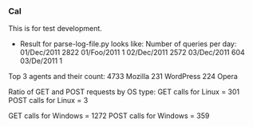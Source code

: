 ### Cal
This is for test development.

- Result for parse-log-file.py looks like:
Number of queries per day:
01/Dec/2011 2822
01/Foo/2011 1
02/Dec/2011 2572
03/Dec/2011 604
03/De/2011 1

Top 3 agents and their count:
4733 Mozilla
231 WordPress
224 Opera

Ratio of GET and POST requests by OS type:
GET calls for Linux = 301
POST calls for Linux = 3

GET calls for Windows = 1272
POST calls for Windows = 359